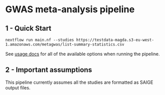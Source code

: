 # GWAS meta-analysis pipeline

## 1 - Quick Start

```
nextflow run main.nf --studies https://testdata-magda.s3-eu-west-1.amazonaws.com/metagwas/list-summary-statistics.csv
```

See [usage docs](docs/usage.md) for all of the available options when running the pipeline.

## 2 - Important assumptions

This pipeline currently assumes all the studies are formatted as SAIGE output files.



